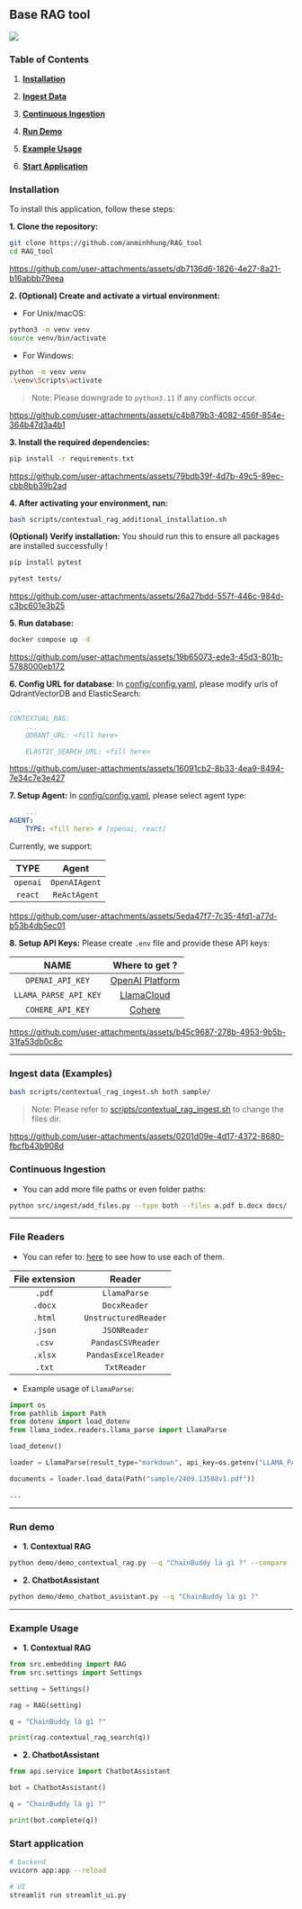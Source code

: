 ## **Base RAG tool**

![](./public/images/contextual_rag.png)

### **Table of Contents**

1. [**Installation**](#installation)

2. [**Ingest Data**](#ingest-data-examples)

3. [**Continuous Ingestion**](#continuous-ingestion)

4. [**Run Demo**](#run-demo)

5. [**Example Usage**](#example-usage)

6. [**Start Application**](#start-application)

### **Installation**

To install this application, follow these steps:

**1. Clone the repository:**

```bash
git clone https://github.com/anminhhung/RAG_tool
cd RAG_tool
```

https://github.com/user-attachments/assets/db7136d6-1826-4e27-8a21-b16abbb79eea

**2. (Optional) Create and activate a virtual environment:**

-   For Unix/macOS:

```bash
python3 -m venv venv
source venv/bin/activate
```

-   For Windows:

```bash
python -m venv venv
.\venv\Scripts\activate
```

> Note: Please downgrade to `python3.11` if any conflicts occur.

https://github.com/user-attachments/assets/c4b879b3-4082-456f-854e-364b47d3a4b1

**3. Install the required dependencies:**

```bash
pip install -r requirements.txt
```

https://github.com/user-attachments/assets/79bdb39f-4d7b-49c5-89ec-cbb8bb39b2ad

**4. After activating your environment, run:**

```bash
bash scripts/contextual_rag_additional_installation.sh
```

**(Optional) Verify installation:** You should run this to ensure all packages are installed successfully !

```bash
pip install pytest

pytest tests/
```

https://github.com/user-attachments/assets/26a27bdd-557f-446c-984d-c3bc601e3b25

**5. Run database:**

```bash
docker compose up -d
```

https://github.com/user-attachments/assets/19b65073-ede3-45d3-801b-5788000eb172

**6. Config URL for database**: In [config/config.yaml](./config/config.yaml), please modify urls of QdrantVectorDB and ElasticSearch:

```yml
...
CONTEXTUAL_RAG:
    ...
    QDRANT_URL: <fill here>

    ELASTIC_SEARCH_URL: <fill here>
```

https://github.com/user-attachments/assets/16091cb2-8b33-4ea9-8494-7e34c7e3e427

**7. Setup Agent:** In [config/config.yaml](./config/config.yaml), please select agent type:

```yml
    ...
AGENT:
    TYPE: <fill here> # [openai, react]
```

Currently, we support:

|   TYPE   |     Agent     |
| :------: | :-----------: |
| `openai` | `OpenAIAgent` |
| `react`  | `ReActAgent`  |

https://github.com/user-attachments/assets/5eda47f7-7c35-4fd1-a77d-b53b4db5ec01

**8. Setup API Keys:** Please create `.env` file and provide these API keys:

|         NAME          |                     Where to get ?                      |
| :-------------------: | :-----------------------------------------------------: |
|   `OPENAI_API_KEY`    | [OpenAI Platform](https://platform.openai.com/api-keys) |
| `LLAMA_PARSE_API_KEY` |    [LlamaCloud](https://cloud.llamaindex.ai/api-key)    |
|   `COHERE_API_KEY`    |     [Cohere](https://dashboard.cohere.com/api-keys)     |

https://github.com/user-attachments/assets/b45c9687-278b-4953-9b5b-31fa53db0c8c

---

### **Ingest data (Examples)**

```bash
bash scripts/contextual_rag_ingest.sh both sample/
```

> Note: Please refer to [scripts/contextual_rag_ingest.sh](scripts/contextual_rag_ingest.sh) to change the files dir.

https://github.com/user-attachments/assets/0201d09e-4d17-4372-8680-fbcfb43b908d

### **Continuous Ingestion**

-   You can add more file paths or even folder paths:

```bash
python src/ingest/add_files.py --type both --files a.pdf b.docx docs/ ...
```

---

### **File Readers**

-   You can refer to: [here](./tests/test_loader.py) to see how to use each of them.

| File extension |        Reader        |
| :------------: | :------------------: |
|     `.pdf`     |     `LlamaParse`     |
|    `.docx`     |     `DocxReader`     |
|    `.html`     | `UnstructuredReader` |
|    `.json`     |     `JSONReader`     |
|     `.csv`     |  `PandasCSVReader`   |
|    `.xlsx`     | `PandasExcelReader`  |
|     `.txt`     |     `TxtReader`      |

-   Example usage of `LlamaParse`:

```python
import os
from pathlib import Path
from dotenv import load_dotenv
from llama_index.readers.llama_parse import LlamaParse

load_dotenv()

loader = LlamaParse(result_type="markdown", api_key=os.getenv("LLAMA_PARSE_API_KEY"))

documents = loader.load_data(Path("sample/2409.13588v1.pdf"))

...
```

---

### **Run demo**

-   **1. Contextual RAG**

```bash
python demo/demo_contextual_rag.py --q "ChainBuddy là gì ?" --compare --debug
```

-   **2. ChatbotAssistant**

```bash
python demo/demo_chatbot_assistant.py --q "ChainBuddy là gì ?"
```

---

### **Example Usage**

-   **1. Contextual RAG**

```python
from src.embedding import RAG
from src.settings import Settings

setting = Settings()

rag = RAG(setting)

q = "ChainBuddy là gì ?"

print(rag.contextual_rag_search(q))
```

-   **2. ChatbotAssistant**

```python
from api.service import ChatbotAssistant

bot = ChatbotAssistant()

q = "ChainBuddy là gì ?"

print(bot.complete(q))
```

### **Start application**

```bash
# backend
uvicorn app:app --reload

# UI
streamlit run streamlit_ui.py
```
